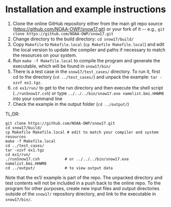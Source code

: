# Installation and example instructions

1. Clone the online GitHub repository either from the main git repo source (https://github.com/NOAA-OWP/snow17.git) or your fork of it -- e.g., `git clone https://github.com/NOAA-OWP/snow17.git`
2. Change directory to the build directory: `cd snow17/build/`
3. Copy `Makefile` to `Makefile.local` (`cp Makefile Makefile.local`) and edit the local version to update the compiler and paths if necessary to match the resources on your system.
4. Run `make -f Makefile.local` to compile the program and generate the executable, which will be found in `snow17/bin/`
5. There is a test case in the `snow17/test_cases/` directory.  To run it, first cd to the directory (`cd ../test_cases/`) and unpack the example:  `tar -xzvf ex1.tgz`.
6. `cd ex1/run/` to get to the run directory and then execute the shell script (`./runSnow17.csh`) or type `../../../bin/snow17.exe namelist.bmi.HHWM8` into your command line
7. Check the example in the output folder (`cd ../output/`)

TL;DR:
```
git clone https://github.com/NOAA-OWP/snow17.git
cd snow17/build/
cp Makefile Makefile.local # edit to match your compiler and system resources
make -f Makefile.local
cd ../test_cases/
tar -xzvf ex1.tgz
cd ex1/run/
./runSnow17.csh           # or ../../../bin/snow17.exe namelist.bmi.HHWM8
cd ../output/             # to view output data 
```
Note that the ex1/ example is part of the repo.  The unpacked directory and test contents will not be included in a push back to the online repo.  To the program for other purposes, create new input files and output directories outside of the `snow17/` repository directory, and link to the executable in `snow17/bin/`. 


